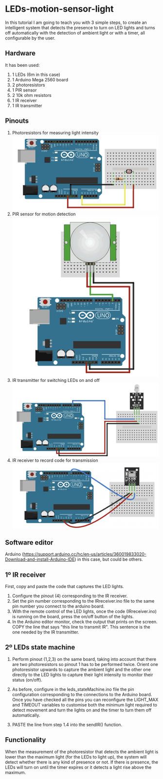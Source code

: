 # LEDs-motion-sensor-light

In this tutorial I am going to teach you with 3 simple steps, to create an intelligent system that detects the presence to turn on LED lights and turns off automatically with the detection of ambient light or with a timer, all configurable by the user.

## Hardware 
It has been used:
1. 1 LEDs (6m in this case)
2. 1 Arduino Mega 2560 board
3. 2 photoresistors
4. 1 PIR sensor
5. 2 10k ohm resistors
6. 1 IR receiver
7. 1 IR transmitter

## Pinouts
1. Photoresistors for measuring light intensity
![alt text](https://github.com/mksoz/LEDs-motion-sensor-light/blob/main/pngs/photores_pinout.png?raw=true)
2. PIR sensor for motion detection
![alt text](https://github.com/mksoz/LEDs-motion-sensor-light/blob/main/pngs/pir_pinout.png?raw=true)
3. IR transmitter for switching LEDs on and off
![alt text](https://github.com/mksoz/LEDs-motion-sensor-light/blob/main/pngs/transm_pinout.png?raw=true)
4. IR receiver to record code for transmission
![alt text](https://github.com/mksoz/LEDs-motion-sensor-light/blob/main/pngs/rec_pinout.png?raw=true)
## Software editor
Arduino (https://support.arduino.cc/hc/en-us/articles/360019833020-Download-and-install-Arduino-IDE) in this case, but could be others. 

## 1º IR receiver
First, copy and paste the code that captures the LED lights. 
1. Configure the pinout (4) corresponding to the IR receiver.  
2. Set the pin number corresponding to the IRreceiver.ino file to the same pin number you connect to the arduino board.
3. With the remote control of the LED lights, once the code (IRreceiver.ino) is running on the board, press the on/off button of the lights.
4. In the Arduino editor monitor, check the output that prints on the screen. COPY the line that says "this line to transmit IR". This sentence is the one needed by the IR transmitter.

## 2º LEDs state machine
1. Perform pinout (1,2,3) on the same board, taking into account that there are two photoresistors so pinout 1 has to be performed twice. Orient one photoresistor upwards to capture the ambient light and the other one directly to the LED lights to capture their light intensity to monitor their status (on/off).

2. As before, configure in the leds_stateMachine.ino file the pin configuration corresponding to the connections to the Arduino board. Once you have checked all the pins you can reconfigure the LIGHT_MAX and TIMEOUT variables to customise both the minimum light required to detect movement and turn the lights on and the timer to turn them off automatically.

3. PASTE the line from step 1.4 into the sendIR() function.

## Functionality
When the measurement of the photoresistor that detects the ambient light is lower than the maximum light (for the LEDs to light up), the system will detect whether there is any kind of presence or not.
If there is presence, the LEDs will turn on until the timer expires or it detects a light rise above the maximum.

